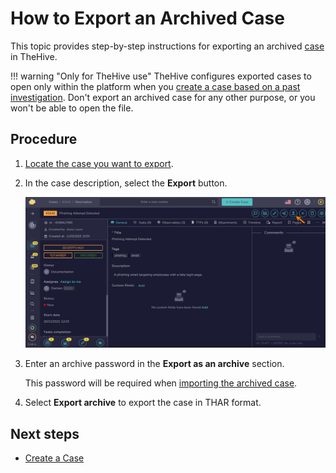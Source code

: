 # How to Export an Archived Case

<!-- md:license Gold --> <!-- md:license Platinum -->

This topic provides step-by-step instructions for exporting an archived [case](../cases/about-cases.md) in TheHive.

!!! warning "Only for TheHive use"
    TheHive configures exported cases to open only within the platform when you [create a case based on a past investigation](create-a-new-case.md#create-a-case-from-an-archived-case). Don't export an archived case for any other purpose, or you won't be able to open the file.

<h2>Procedure</h2>

1. [Locate the case you want to export](../cases/search-for-cases/find-a-case.md).

2. In the case description, select the **Export** button.

    ![Export a case](/thehive/images/user-guides/analyst-corner/cases/export-a-case.png)

3. Enter an archive password in the **Export as an archive** section. 

    This password will be required when [importing the archived case](../cases/create-a-new-case.md#create-a-case-from-an-archived-case).

4. Select **Export archive** to export the case in THAR format.

<h2>Next steps</h2>

* [Create a Case](create-a-new-case.md#create-a-case-from-an-archived-case)